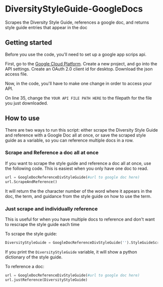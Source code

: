 # DiversityStyleGuide-GoogleDocs
Scrapes the Diversity Style Guide, references a google doc, and returns style guide entries that appear in the doc

## Getting started
Before you use the code, you'll need to set up a google app scrips api.

First, go to the [Google Cloud Platform](https://console.cloud.google.com/). Create a new project, and go into the API settings. Create an OAuth 2.0 client id for desktop. Download the json access file.

Now, in the code, you'll have to make one change in order to access your API.

On line 35, change the `YOUR API FILE PATH HERE` to the filepath for the file you just downloaded. 

## How to use
There are two ways to run this script: either scrape the Diversity Style Guide and reference with a Google Doc all at once, or save the scraped style guide as a variable, so you can reference multiple docs in a row.

### Scrape and Reference a doc all at once
If you want to scrape the style guide and reference a doc all at once, use the following code. This is easiest when you only have one doc to read.

```python
url = GoogleDocReferenceDivStyleGuide(#url to google doc here)
url.ScrapeAndReference()
```

It will return the the character number of the word where it appears in the doc, the term, and guidance from the style guide on how to use the term.


### Just scrape and individually reference
This is useful for when you have multiple docs to reference and don't want to rescrape the style guide each time

To scrape the style guide:
```python
DiversityStyleGuide = GoogleDocReferenceDivStyleGuide('').StyleGuideScraper()
```
If you print the `DiversityStyleGuide` variable, it will show a python dictionary of the style guide.

To reference a doc:
```python
url = GoogleDocReferenceDivStyleGuide(#url to google doc here)
url.justReference(DiversityStyleGuide)
```

